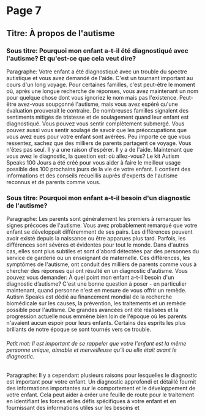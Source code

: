 # Page 7
## Titre: À propos de l'autisme
### Sous titre: Pourquoi mon enfant a-t-il été diagnostiqué avec l'autisme? Et qu'est-ce que cela veut dire?
Paragraphe: Votre enfant a été diagnostiqué avec un trouble du spectre autistique et vous avez demandé de l'aide. C'est un tournant important au cours d'un long voyage. Pour certaines familles, c'est peut-être le moment où, après une longue recherche de réponses, vous avez maintenant un nom pour quelque chose dont vous ignoriez le nom mais pas l'existence. Peut-être avez-vous soupçonné l'autisme, mais vous avez espéré qu'une évaluation prouverait le contraire. De nombreuses familles signalent des sentiments mitigés de tristesse et de soulagement quand leur enfant est diagnostiqué. Vous pouvez vous sentir complètement submergé. Vous pouvez aussi vous sentir soulagé de savoir que les préoccupations que vous avez eues pour votre enfant sont avérées. Peu importe ce que vous ressentez, sachez que des milliers de parents partagent ce voyage. Vous n'êtes pas seul. Il y a une raison d'espérer. Il y a de l'aide. Maintenant que vous avez le diagnostic, la question est: où allez-vous? Le kit Autism Speaks 100 Jours a été créé pour vous aider à faire le meilleur usage possible des 100 prochains jours de la vie de votre enfant. Il contient des informations et des conseils recueillis auprès d'experts de l'autisme reconnus et de parents comme vous.
### Sous titre: Pourquoi mon enfant a-t-il besoin d'un diagnostic de l'autisme?
Paragraphe: Les parents sont généralement les premiers à remarquer les signes précoces de l'autisme. Vous avez probablement remarqué que votre enfant se développait différemment de ses pairs. Les différences peuvent avoir existé depuis la naissance ou être apparues plus tard. Parfois, les différences sont sévères et évidentes pour tout le monde. Dans d'autres cas, elles sont plus subtiles et sont d'abord détectées par des personnes du service de garderie ou un enseignant de maternelle. Ces différences, les symptômes de l'autisme, ont conduit des milliers de parents comme vous à chercher des réponses qui ont résulté en un diagnostic d'autisme. Vous pouvez vous demander: À quel point mon enfant a-t-il besoin d'un diagnostic d’autisme? C'est une bonne question à poser - en particulier maintenant, quand personne n'est en mesure de vous offrir un remède. Autism Speaks est dédié au financement mondial de la recherche biomédicale sur les causes, la prévention, les traitements et un remède possible pour l'autisme. De grandes avancées ont été réalisées et la progression actuelle nous emmène bien loin de l'époque où les parents n'avaient aucun espoir pour leurs enfants. Certains des esprits les plus brillants de notre époque se sont tournés vers ce trouble.
###### Petit mot: Il est important de se rappeler que votre l'enfant est la même personne unique, aimable et merveilleuse qu'il ou elle était avant le diagnostic.
Paragraphe: Il y a cependant plusieurs raisons pour lesquelles le diagnostic est important pour votre enfant. Un diagnostic approfondi et  détaillé fournit des informations importantes sur le comportement et le développement de votre enfant. Cela peut aider à créer une feuille de route pour le traitement en identifiant les forces et les défis spécifiques à votre enfant et en fournissant des informations utiles sur les besoins et
